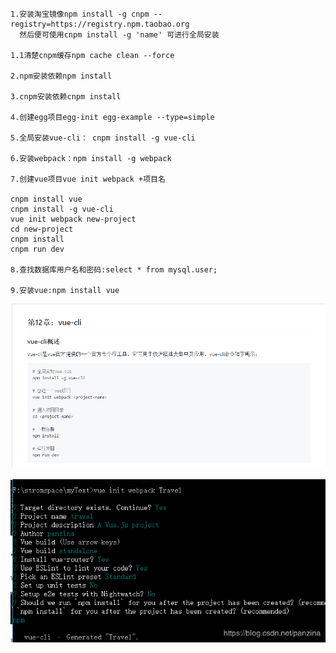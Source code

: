     1.安装淘宝镜像npm install -g cnpm --registry=https://registry.npm.taobao.org
      然后便可使用cnpm install -g 'name' 可进行全局安装
    
    1.1清楚cnpm缓存npm cache clean --force

    2.npm安装依赖npm install

    3.cnpm安装依赖cnpm install

    4.创建egg项目egg-init egg-example --type=simple 

    5.全局安装vue-cli： cnpm install -g vue-cli

    6.安装webpack：npm install -g webpack
    
    7.创建vue项目vue init webpack +项目名

    cnpm install vue
    cnpm install -g vue-cli
    vue init webpack new-project
    cd new-project
    cnpm install 
    cnpm run dev

    8.查找数据库用户名和密码:select * from mysql.user; 

    9.安装vue:npm install vue

![vue](vue.png)  

![vue](vue安装项目判断.png)  


